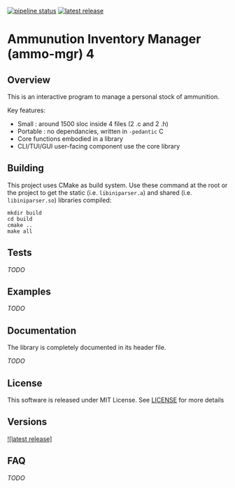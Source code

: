 [![pipeline status](https://gitlab.com/iniparser/iniparser/badges/main/pipeline.svg)](https://gitlab.com/iniparser/iniparser/-/commits/main)
[![latest release](https://gitlab.com/iniparser/iniparser/-/badges/release.svg)](https://gitlab.com/iniparser/iniparser/-/releases)

# Ammunution Inventory Manager (ammo-mgr) 4 #

## Overview

This is an interactive program to manage a personal stock of ammunition.

Key features:

 - Small : around 1500 sloc inside 4 files (2 .c and 2 .h)
 - Portable : no dependancies, written in `-pedantic` C
 - Core functions embodied in a library
 - CLI/TUI/GUI user-facing component use the core library

## Building

This project uses CMake as build system. Use these command at the root or the
project to get the static (i.e. `libiniparser.a`) and shared (i.e.
`libiniparser.so`) libraries compiled:

```
mkdir build
cd build
cmake ..
make all
```


## Tests

_TODO_


## Examples

_TODO_

## Documentation

The library is completely documented in its header file.

_TODO_

## License

This software is released under MIT License.
See [LICENSE](LICENSE) for more details


## Versions

[![latest release]](https://github.com/lueckenhoff/ammo-mgr/)


## FAQ

_TODO_

